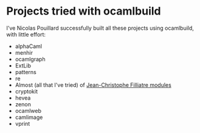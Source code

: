 # Projects tried with ocamlbuild
I've Nicolas Pouillard successfully
built all these projects using ocamlbuild, with little effort:

- alphaCaml
- menhir
- ocamlgraph
- ExtLib
- patterns
- re
- Almost \(all that I've tried\) of [Jean-Christophe Filliatre
 modules](http://www.lri.fr/~filliatr/software.en.html)
- cryptokit
- hevea
- zenon
- ocamlweb
- camlimage
- vprint

